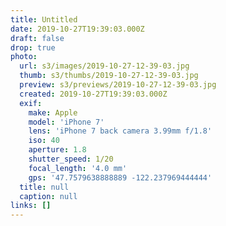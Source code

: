 ```yaml
---
title: Untitled
date: 2019-10-27T19:39:03.000Z
draft: false
drop: true
photo:
  url: s3/images/2019-10-27-12-39-03.jpg
  thumb: s3/thumbs/2019-10-27-12-39-03.jpg
  preview: s3/previews/2019-10-27-12-39-03.jpg
  created: 2019-10-27T19:39:03.000Z
  exif:
    make: Apple
    model: 'iPhone 7'
    lens: 'iPhone 7 back camera 3.99mm f/1.8'
    iso: 40
    aperture: 1.8
    shutter_speed: 1/20
    focal_length: '4.0 mm'
    gps: '47.7579638888889 -122.237969444444'
  title: null
  caption: null
links: []
---
```

